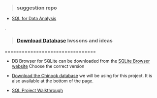 


> ### suggestion repo 

- [ SQL for Data Analysis](https://github.com/nancyalaswad90/nancyalaswad90/blob/master/Certification%20as%20Oracle%20developer%20professional%20.md)



.


> ### [Download Database](https://learn.udacity.com/nanodegrees/nd098-mcit/parts/cd0023/lessons/ls0527/concepts/f9b933c4-678b-47e2-b624-0531e18a21e6) lwssons and ideas 


================================


- DB Browser for SQLite can be downloaded from the [SQLite Browser website](https://sqlitebrowser.org/dl/) Choose the correct version



- [Download the Chinook database](https://video.udacity-data.com/topher/2021/March/6053d783_chinook-db/chinook-db.zip) we will be using for this project. It is also available at the bottom of the page.


- [SQL Project Walkthrough](https://www.youtube.com/watch?v=sO1I4ddw4jI)
